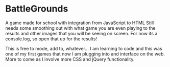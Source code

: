BattleGrounds
=============

A game made for school with integration from JavaScript to HTML
Still needs some smoothing out with what game you are even playing to the results and other images
that you will be seeing on screen. For now its a console.log, so open that up for the results!

This is free to mode, add to, whatever... I am learning to code and this was one of my first games 
that now I am plugging into and interface on the web. More to come as I involve more CSS and jQuery 
functionality.
